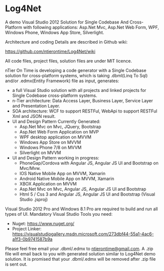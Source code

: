 # Log4Net
A demo Visual Studio 2012 Solution for Single Codebase And Cross-Platform with following applications: Asp.Net Mvc, Asp.Net Web Form, WPF, Windows Phone, Windows App Store, Silverlight.

Architecture and coding Details are described in Github wiki:

https://github.com/ntierontime/Log4Net/wiki

All code files, project files, solution files are under MIT licence.

nTier On Time is developing a code generator with a Single Codebase solution  for cross-platform systems, which is taking .dbml(Linq To Sql) and/or .edmx(Entity Framework) file as input, generates:

* a full Visual Studio solution with all projects and linked projects for Single Codebase cross-platform systems.
* n-Tier architecture: Data Access Layer, Business Layer, Service Layer and Presentation Layer.
* SOA architecture: WCF to support RESTFul, WebApi to support RESTFul Xml and JSON result.
* UI and Design Pattern Currently Generated:
  - Asp.Net Mvc on Mvc, JQuery, Bootstrap
  - Asp.Net Web Form Application on MVP
  - WPF desktop application on MVVM
  - Windows App Store on MVVM
  - Windows Phone 7/8 on MVVM
  - Silverlight on MVVM
* UI and Design Pattern working in progress:
  - PhoneGap/Cordova with Angular JS, Angular JS UI and Bootstrap on Mvc/Mvw.
  - IOS Native Mobile App on MVVM, Xamarin
  - Android Native Mobile App on MVVM, Xamarin
  - XBOX Application on MVVM
  - Asp.Net Mvc on Mvc, Angular JS, Angular JS UI and Bootstrap
  - Html 5 / Css 3 and Angular JS, Angular JS UI and Bootstrap (Visual Studio .jsproj) 

Visual Studio 2012 Pro and Windows 8.1 Pro are required to build and run all types of UI.
Mandatory Visual Studio Tools you need:
* Nuget: https://www.nuget.org/
* Project Linker: https://visualstudiogallery.msdn.microsoft.com/273dbf44-55a1-4ac6-a1f3-0b9741587b9a

Please feel free email your .dbml/.edmx to ntierontime@gmail.com. A .zip file will email back to you with generated solution similar to Log4Net demo solution. It is promised that your .dbml/.edmx will be removed after .zip file is sent out. 

